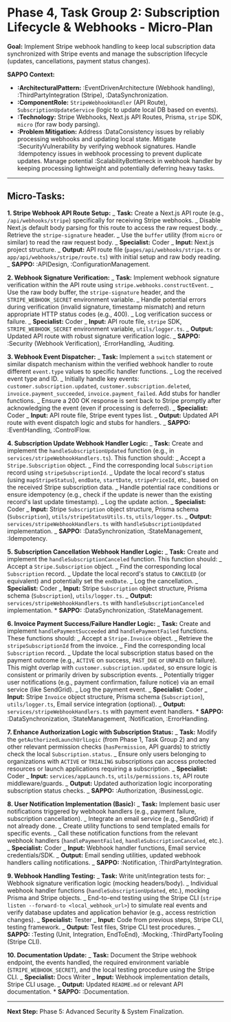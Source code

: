 # Phase 4, Task Group 2: Subscription Lifecycle & Webhooks - Micro-Plan

**Goal:** Implement Stripe webhook handling to keep local subscription data synchronized with Stripe events and manage the subscription lifecycle (updates, cancellations, payment status changes).

**SAPPO Context:**

- **:ArchitecturalPattern:** :EventDrivenArchitecture (Webhook handling), :ThirdPartyIntegration (Stripe), :DataSynchronization.
- **:ComponentRole:** `StripeWebhookHandler` (API Route), `SubscriptionUpdateService` (logic to update local DB based on events).
- **:Technology:** Stripe Webhooks, Next.js API Routes, Prisma, `stripe` SDK, `micro` (for raw body parsing).
- **:Problem Mitigation:** Address :DataConsistency issues by reliably processing webhooks and updating local state. Mitigate :SecurityVulnerability by verifying webhook signatures. Handle :Idempotency issues in webhook processing to prevent duplicate updates. Manage potential :ScalabilityBottleneck in webhook handler by keeping processing lightweight and potentially deferring heavy tasks.

---

## Micro-Tasks:

**1. Stripe Webhook API Route Setup:**
_ **Task:** Create a Next.js API route (e.g., `/api/webhooks/stripe`) specifically for receiving Stripe webhooks.
_ Disable Next.js default body parsing for this route to access the raw request body.
_ Retrieve the `stripe-signature` header.
_ Use the `buffer` utility (from `micro` or similar) to read the raw request body.
_ **Specialist:** Coder
_ **Input:** Next.js project structure.
_ **Output:** API route file (`pages/api/webhooks/stripe.ts` or `app/api/webhooks/stripe/route.ts`) with initial setup and raw body reading.
_ **SAPPO:** :APIDesign, :ConfigurationManagement.

**2. Webhook Signature Verification:**
_ **Task:** Implement webhook signature verification within the API route using `stripe.webhooks.constructEvent`.
_ Use the raw body buffer, the `stripe-signature` header, and the `STRIPE_WEBHOOK_SECRET` environment variable.
_ Handle potential errors during verification (invalid signature, timestamp mismatch) and return appropriate HTTP status codes (e.g., 400).
_ Log verification success or failure.
_ **Specialist:** Coder
_ **Input:** API route file, `stripe` SDK, `STRIPE_WEBHOOK_SECRET` environment variable, `utils/logger.ts`.
_ **Output:** Updated API route with robust signature verification logic.
_ **SAPPO:** :Security (Webhook Verification), :ErrorHandling, :Auditing.

**3. Webhook Event Dispatcher:**
_ **Task:** Implement a `switch` statement or similar dispatch mechanism within the verified webhook handler to route different `event.type` values to specific handler functions.
_ Log the received event type and ID.
_ Initially handle key events: `customer.subscription.updated`, `customer.subscription.deleted`, `invoice.payment_succeeded`, `invoice.payment_failed`. Add stubs for handler functions.
_ Ensure a 200 OK response is sent back to Stripe promptly after acknowledging the event (even if processing is deferred).
_ **Specialist:** Coder
_ **Input:** API route file, Stripe event types list.
_ **Output:** Updated API route with event dispatch logic and stubs for handlers.
_ **SAPPO:** :EventHandling, :ControlFlow.

**4. Subscription Update Webhook Handler Logic:**
_ **Task:** Create and implement the `handleSubscriptionUpdated` function (e.g., in `services/stripeWebhookHandlers.ts`). This function should:
_ Accept a `Stripe.Subscription` object.
_ Find the corresponding local `Subscription` record using `stripeSubscriptionId`.
_ Update the local record's status (using `mapStripeStatus`), `endDate`, `startDate`, `stripePriceId`, etc., based on the received Stripe subscription data.
_ Handle potential race conditions or ensure idempotency (e.g., check if the update is newer than the existing record's last update timestamp).
_ Log the update action.
_ **Specialist:** Coder
_ **Input:** Stripe `Subscription` object structure, Prisma schema (`Subscription`), `utils/stripeStatusUtils.ts`, `utils/logger.ts`.
_ **Output:** `services/stripeWebhookHandlers.ts` with `handleSubscriptionUpdated` implementation.
_ **SAPPO:** :DataSynchronization, :StateManagement, :Idempotency.

**5. Subscription Cancellation Webhook Handler Logic:**
_ **Task:** Create and implement the `handleSubscriptionCanceled` function. This function should:
_ Accept a `Stripe.Subscription` object.
_ Find the corresponding local `Subscription` record.
_ Update the local record's status to `CANCELED` (or equivalent) and potentially set the `endDate`.
_ Log the cancellation.
_ **Specialist:** Coder
_ **Input:** Stripe `Subscription` object structure, Prisma schema (`Subscription`), `utils/logger.ts`.
_ **Output:** `services/stripeWebhookHandlers.ts` with `handleSubscriptionCanceled` implementation. \* **SAPPO:** :DataSynchronization, :StateManagement.

**6. Invoice Payment Success/Failure Handler Logic:**
_ **Task:** Create and implement `handlePaymentSucceeded` and `handlePaymentFailed` functions. These functions should:
_ Accept a `Stripe.Invoice` object.
_ Retrieve the `stripeSubscriptionId` from the invoice.
_ Find the corresponding local `Subscription` record.
_ Update the local subscription status based on the payment outcome (e.g., `ACTIVE` on success, `PAST_DUE` or `UNPAID` on failure). This might overlap with `customer.subscription.updated`, so ensure logic is consistent or primarily driven by subscription events.
_ Potentially trigger user notifications (e.g., payment confirmation, failure notice) via an email service (like SendGrid).
_ Log the payment event.
_ **Specialist:** Coder
_ **Input:** Stripe `Invoice` object structure, Prisma schema (`Subscription`), `utils/logger.ts`, Email service integration (optional).
_ **Output:** `services/stripeWebhookHandlers.ts` with payment event handlers. \* **SAPPO:** :DataSynchronization, :StateManagement, :Notification, :ErrorHandling.

**7. Enhance Authorization Logic with Subscription Status:**
_ **Task:** Modify the `getAuthorizedLaunchUrlLogic` (from Phase 1, Task Group 2) and any other relevant permission checks (`hasPermission`, API guards) to strictly check the local `Subscription.status`.
_ Ensure only users belonging to organizations with `ACTIVE` or `TRIALING` subscriptions can access protected resources or launch applications requiring a subscription.
_ **Specialist:** Coder
_ **Input:** `services/appLaunch.ts`, `utils/permissions.ts`, API route middleware/guards.
_ **Output:** Updated authorization logic incorporating subscription status checks.
_ **SAPPO:** :Authorization, :BusinessLogic.

**8. User Notification Implementation (Basic):**
_ **Task:** Implement basic user notifications triggered by webhook handlers (e.g., payment failure, subscription cancellation).
_ Integrate an email service (e.g., SendGrid) if not already done.
_ Create utility functions to send templated emails for specific events.
_ Call these notification functions from the relevant webhook handlers (`handlePaymentFailed`, `handleSubscriptionCanceled`, etc.).
_ **Specialist:** Coder
_ **Input:** Webhook handler functions, Email service credentials/SDK.
_ **Output:** Email sending utilities, updated webhook handlers calling notifications.
_ **SAPPO:** :Notification, :ThirdPartyIntegration.

**9. Webhook Handling Testing:**
_ **Task:** Write unit/integration tests for:
_ Webhook signature verification logic (mocking headers/body).
_ Individual webhook handler functions (`handleSubscriptionUpdated`, etc.), mocking Prisma and Stripe objects.
_ End-to-end testing using the Stripe CLI (`stripe listen --forward-to <local_webhook_url>`) to simulate real events and verify database updates and application behavior (e.g., access restriction changes).
_ **Specialist:** Tester
_ **Input:** Code from previous steps, Stripe CLI, testing framework.
_ **Output:** Test files, Stripe CLI test procedures.
_ **SAPPO:** :Testing (Unit, Integration, EndToEnd), :Mocking, :ThirdPartyTooling (Stripe CLI).

**10. Documentation Update:**
_ **Task:** Document the Stripe webhook endpoint, the events handled, the required environment variable (`STRIPE_WEBHOOK_SECRET`), and the local testing procedure using the Stripe CLI.
_ **Specialist:** Docs Writer
_ **Input:** Webhook implementation details, Stripe CLI usage.
_ **Output:** Updated `README.md` or relevant API documentation. \* **SAPPO:** :Documentation.

---

**Next Step:** Phase 5: Advanced Security & System Finalization.
